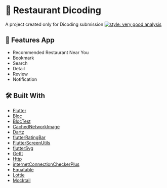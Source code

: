 # 🏨 Restaurant Dicoding

A project created only for Dicoding submission
[![style: very good analysis](https://img.shields.io/badge/style-very_good_analysis-B22C89.svg)](https://pub.dev/packages/very_good_analysis)

## 🎉 Features App

- Recommended Restaurant Near You
- Bookmark
- Search
- Detail
- Review
- Notification

## 🛠️ Built With

- [Flutter](https://flutter.dev/)
- [Bloc](https://pub.dev/packages/flutter_bloc)
- [BlocTest](https://pub.dev/packages/bloc_test)
- [CachedNetworkImage](https://pub.dev/packages/cached_network_image)
- [Dartz](https://pub.dev/packages/dartz)
- [flutterRatingBar](https://pub.dev/packages/flutter_rating_bar)
- [FlutterScreenUtils](https://pub.dev/packages/flutter_screenutil)
- [flutterSvg](https://pub.dev/packages/flutter_svg)
- [GetIt](https://pub.dev/packages/get_it)
- [Http](https://pub.dev/packages/http)
- [internetConnectionCheckerPlus](https://pub.dev/packages/internet_connection_checker_plus)
- [Equatable](https://pub.dev/packages/equatable)
- [Lottie](https://pub.dev/packages/lottie)
- [Mocktail](https://pub.dev/packages/mocktail)
